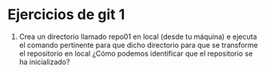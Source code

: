 # Ejercicios de git 1
1. Crea un directorio llamado repo01 en local (desde tu máquina) e
ejecuta el comando pertinente
para que dicho directorio para que se transforme el repositorio en local ¿Cómo
podemos identificar que el repositorio se ha inicializado?

